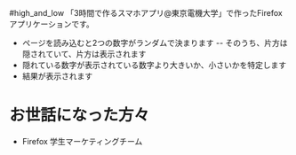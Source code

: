 #high_and_low
「3時間で作るスマホアプリ@東京電機大学」で作ったFirefoxアプリケーションです。
- ページを読み込むと2つの数字がランダムで決まります
-- そのうち、片方は隠されていて、片方は表示されます
- 隠れている数字が表示されている数字より大きいか、小さいかを特定します
- 結果が表示されます

# お世話になった方々
- Firefox 学生マーケティングチーム
